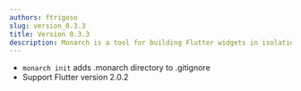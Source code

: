 ```yaml
---
authors: ftrigoso
slug: version_0.3.3
title: Version 0.3.3
description: Monarch is a tool for building Flutter widgets in isolation. It makes it easy to build, test and debug complex UIs.
---
```


- `monarch init` adds .monarch directory to .gitignore
- Support Flutter version 2.0.2
